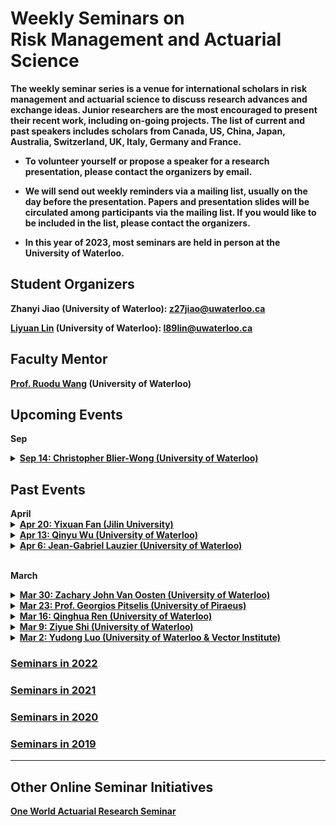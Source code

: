# Weekly Seminars on <br/> Risk Management and Actuarial Science

<b>The weekly seminar series is a venue for international scholars in risk management and actuarial science to discuss research advances and exchange ideas. Junior researchers are the most encouraged to present their recent work, including on-going projects. The list of current and past speakers includes scholars from Canada, US, China, Japan, Australia, Switzerland, UK, Italy, Germany and France. </b>

* <b>To volunteer yourself or propose a speaker for a research presentation, please contact the organizers by email. </b>

* <b>We will send out weekly reminders via a mailing list, usually on the day before the presentation. Papers and presentation slides will be circulated among participants via the mailing list. If you would like to be included in the list, please contact the organizers.</b>

* <b>In this year of 2023, most seminars are held in person at the University of Waterloo.

## Student Organizers

<b>Zhanyi Jiao (University of Waterloo):
<a href="mailto:z27jiao@uwaterloo.ca">z27jiao@uwaterloo.ca</a></b>

<b>[Liyuan Lin](https://liyuan-lin.github.io/Liyuan/) (University of Waterloo):
<a href="mailto:l89lin@uwaterloo.ca">l89lin@uwaterloo.ca</a></b>

 


## Faculty Mentor
<b>[Prof. Ruodu Wang](http://sas.uwaterloo.ca/~wang/) (University of Waterloo) </b>


## Upcoming Events
<body>

<b>Sep</b>

<details>
      <summary><u><b>Sep 14: Christopher Blier-Wong (University of Waterloo)  </b></u></summary>
        <ol>
          <blockquote>
            <p><b> Title: FGM copulas, generalizations, and actuarial applications </b></p>
            <p><b> Speaker: Christopher Blier-Wong (Postdoc Fellow, University of Waterloo) </b></p>
            <p><b> Time:  14:00 - 15:30 pm, Sep 14, 2023 (Thu) </b></p>
            <p><b> Location: M3 3127 </b></p>
            <p><b> Abstract: This talk will outline recent advances on the Farlie-Gumbel-Morgenstern (FGM) family copulas. At its core is a stochastic representation of FGM copulas based on multivariate symmetric Bernoulli distributions. This one-to-one correspondence lets us derive useful properties for this family. We study subfamilies and generalizations of FGM copulas and construct high-dimensional copulas with few dependence parameters. Then, we will explain some actuarial applications, focusing on risk aggregation (including risk-sharing and capital allocation) and collective risk models. Finally, we will conclude with current avenues for research, including high-dimensional estimation strategies and generalizing the results to Baker copulas. This research is based on joint work with Hélène Cossette, Etienne Marceau, and other collaborators. </b></p>
          </blockquote>
        </ol>
</details>  
 
</body>


## Past Events

<body>
<b>April</b>

<details>
      <summary><u><b>Apr 20: Yixuan Fan (Jilin University)  </b></u></summary>
        <ol>
          <blockquote>
            <p><b> Title: Safe Testing </b></p>
            <p><b> Speaker: Yixuan Fan (PhD Candidate, Jilin University) </b></p>
            <p><b> Time: 15:30 - 17:00 pm, Apr 20 (Thu) </b></p>
            <p><b> Location: M3 4206 </b></p>
            <p><b> Abstract: This paper develops the theory of hypothesis testing based on the e-value, a notion of evidence that, unlike the p-value, allows for effortlessly combining results from several studies in the common scenario where the decision to perform a new study may depend on previous outcomes. Tests based on e-values are safe, i.e. they preserve Type-I error guarantees, under such optional continuation. This paper defines growth-rate optimality (GRO) as an analogue of power in an optional continuation context and shows how to construct GRO e-variables for general testing problems with composite null and alternative, emphasizing models with nuisance parameters. GRO e-values take the form of Bayes factors with special priors.  The theory is also illustrated by using several classic examples including a one-sample safe t-test and the 2×2 contingency table. Sharing Fisherian, Neymanian and Jeffreys-Bayesian interpretations, e-values may provide a methodology acceptable to adherents of all three schools. </b></p>
          </blockquote>
        </ol>
</details> 
 
<details>
      <summary><u><b>Apr 13: Qinyu Wu (University of Waterloo) </b></u></summary>
        <ol>
          <blockquote>
            <p><b> Title: Generalization and Regularization via Wasserstein Distributionally Robust Optimization </b></p>
            <p><b> Speaker: Qinyu Wu (Postdoc Fellow, University of Waterloo) </b></p>
            <p><b> Time: 15:30 - 17:00 pm, Apr 13 (Thu) </b></p>
            <p><b> Location: M3 4206 </b></p>
            <p><b> Abstract: Wasserstein distributionally robust optimization (DRO) has found success in operations research and machine learning applications as a powerful means to obtain solutions with favorable out-of-sample performances. Two compelling explanations for the success are the generalization bounds derived from Wasserstein DRO and the equivalency between Wasserstein DRO and the regularization scheme commonly applied in machine learning. Existing results on generalization bounds and the equivalency to regularization are largely limited to the setting where the Wasserstein ball is of a certain type and the decision criterion takes certain forms of an expected function. In this paper, we show that by focusing on Wasserstein DRO problems with affine decision rules, it is possible to obtain generalization bounds and the equivalency to regularization in a significantly broader setting where the Wasserstein ball can be of a general type and the decision criterion can be a general measure of risk, i.e., nonlinear in distributions. This allows for accommodating many important classification, regression, and risk minimization applications that have not been addressed to date using Wasserstein DRO. Our results are strong in that the generalization bounds do not suffer from the curse of dimensionality and the equivalency to regularization is exact. As a byproduct, our regularization results broaden considerably the class of Wasserstein DRO models that can be solved efficiently via regularization formulations. </b></p>
          </blockquote>
        </ol>
</details> 
 
<details>
      <summary><u><b>Apr 6: Jean-Gabriel Lauzier (University of Waterloo)  </b></u></summary>
        <ol>
          <blockquote>
            <p><b> Title: Risk sharing, measuring variability, and distortion riskmetrics </b></p>
            <p><b> Speaker: Jean-Gabriel Lauzier (Postdoc Fellow, University of Waterloo) </b></p>
            <p><b> Time: 15:30 - 17:00 pm, Apr 6 (Thu) </b></p>
            <p><b> Location: M3 4206 </b></p>
            <p><b> Abstract: We address the problem of sharing risk among agents with preferences modelled by a general class of comonotonic additive and law-based functionals that need not be either monotone or convex. Such functionals are called distortion riskmetrics, which include many statistical measures of risk and variability used in portfolio optimization and insurance. The set of Pareto-optimal allocations is characterized under various settings of general or comonotonic risk sharing problems. We solve explicitly Pareto-optimal allocations among agents using the Gini deviation, the mean-median deviation, or the inter-quantile difference as the relevant variability measures. The latter is of particular interest, as optimal allocations are not comonotonic in the presence of inter-quantile difference agents; instead, the optimal allocation features a mixture of pairwise counter-monotonic structures, showing some patterns of extremal negative dependence. </b></p>
          </blockquote>
        </ol>
</details> 

<br>
 
<b>March</b>
 
<details>
      <summary><u><b>Mar 30: Zachary John Van Oosten (University of Waterloo)  </b></u></summary>
        <ol>
          <blockquote>
            <p><b> Title: Conditional and Dynamic Convex Risk Measures </b></p>
            <p><b> Speaker: Zachary John Van Oosten (University of Waterloo) </b></p>
            <p><b> Time: 15:30 - 17:00 pm, Mar 30 (Thu) </b></p>
            <p><b> Location: M3 4206 </b></p>
            <p><b> Abstract: The paper extends the definition of convex risk measures to the conditional setting. The framework can be seen as a generalization of classical risk measures.  Much like the non-conditional case, the notion of acceptable sets is introduced and the interplay between such sets and measures is discussed.  A representation result is proved in terms of conditional expectation. Afterward, a regularity property is defined and conditional convex risk measures are shown to have it. The paper finishes by defining dynamic convex risk measures and characterizes those satisfying some natural time consistency properties.    </b></p>
          </blockquote>
        </ol>
</details> 
 
<details>
      <summary><u><b>Mar 23: Prof. Georgios Pitselis (University of Piraeus)  </b></u></summary>
        <ol>
          <blockquote>
            <p><b> Title: Weighted Credibility Distribution Estimation with Applications to Insurance and Finance </b></p>
            <p><b> Speaker: <a href = "https://www.unipi.gr/unipi/en/pitselis.html"> Georgios Pitselis </a> (University of Piraeus) </b></p>
            <p><b> Time: 15:30 - 17:00 pm, Mar 23 (Thu) </b></p>
            <p><b> Location: M3 3127 </b></p>
            <p><b> Abstract: This paper extends the results of Jewell (1974) of forecasting the distribution of individual risk in cases where the observations are weighted or are grouped in intervals. The credibility estimation is obtained by restricting the class of admissible functions, leading to the so-called linearized credibility results and the optimal projection theorem is also applied for credibility estimation. In addition, distribution credibility estimators are also established, and numerical illustrations are herein presented. Two examples of distribution credibility estimation are given, one with insurance loss data and the other with industry financial data.   </b></p>
          </blockquote>
        </ol>
</details> 
 
<details>
      <summary><u><b>Mar 16: Qinghua Ren (University of Waterloo)  </b></u></summary>
        <ol>
          <blockquote>
            <p><b> Title: Distributionally robust reinsurance with Value-at-Risk and Conditional Value-at-Risk </b></p>
            <p><b> Speaker: Qinghua Ren (PhD Student, University of Waterloo) </b></p>
            <p><b> Time: 15:30 - 17:00 pm, Mar 16 (Thu) </b></p>
            <p><b> Location: M3 3127 </b></p>
            <p><b> Abstract: This paper introduced the model uncertainty into the classic reinsurance framework and focused on distributionally robust reinsurance problems by minimizing the worst-case VaR(CVaR) of the total retained loss. The authors obtained closed-form solutions for the worst-case VaR over an uncertainty set containing distributions with common ﬁrst two moments. The optimal deductibles of the optimization problems were also obtained. The paper showed that the worst-case CVaR is equal to the worst-case VaR of the insurer’s total retained loss under stop-loss reinsurance contract. Several numerical experiments were conducted to compare this model with classic stop-loss reinsurance framework.   </b></p>
          </blockquote>
        </ol>
</details> 
 
 
<details>
      <summary><u><b>Mar 9: Ziyue Shi (University of Waterloo)  </b></u></summary>
        <ol>
          <blockquote>
            <p><b> Title: The design of an optimal retrospective rating plan </b></p>
            <p><b> Speaker: Ziyue Shi (PhD Student, University of Waterloo) </b></p>
            <p><b> Time: 15:30 - 17:00 pm, Mar 9 (Thu) </b></p>
            <p><b> Location: M3 4206 </b></p>
            <p><b> Abstract: This talk is based on the work of Chen et al. (2016), which studies an optimal retrospective rating plan by minimizing the risk exposure of the insured under the framework of convex order. This paper adopts a little-studied premium principle called the retrospective rating plan premium. This premium principle considers the insured's actual losses during the policy year and, in fact, it is widely used in insurance practice. In this talk, we will introduce the retrospective rating plan premium, elaborate on the model setup, and discuss the main results of the background paper.   </b></p>
          </blockquote>
        </ol>
</details>  
 
<details>
      <summary><u><b>Mar 2: Yudong Luo (University of Waterloo & Vector Institute)  </b></u></summary>
        <ol>
          <blockquote>
            <p><b> Title: Mean-Variance Reinforcement Learning </b></p>
            <p><b> Speaker: <a href = "http://miyunluo.com/"> Yudong Luo </a> (PhD Candidate, University of Waterloo & Vector Institute) </b></p>
            <p><b> Time: 15:30 - 17:00 pm, Mar 2 (Thu) </b></p>
            <p><b> Location: M3 4206 </b></p>
            <p><b> Abstract: Restricting the variance of a policy's return is a popular choice in risk-averse reinforcement learning (RL) literature due to its clear mathematical definition and easy interpretability. In this presentation, the fundamental concepts of traditional risk-neutral RL are first introduced, followed with the risk-averse mean-variance RL problem. The existing mean-variance RL methods are described, and their limitations are discussed.  </b></p>
          </blockquote>
        </ol>
</details>  
</body>
 
### [<u>Seminars in 2022</u>](./2022.html)

### [<u>Seminars in 2021</u>](./2021.html)

### [<u>Seminars in 2020</u>](./2020.html)

### [<u>Seminars in 2019</u>](./2019.html)



* * *
## Other Online Seminar Initiatives
[One World Actuarial Research Seminar](http://www.maths.usyd.edu.au/u/munir/owars/)


